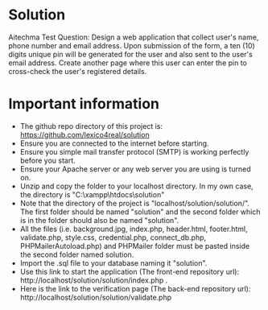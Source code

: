 # Solution
Aitechma Test Question: Design a web application that collect user's name, phone number and email address. Upon submission of the form, a ten (10) digits unique pin will be generated for the user and also sent to the user's email address. Create another page where this user can enter the pin to cross-check the user's registered details.

# Important information
-	The github repo directory of this project is: https://github.com/lexico4real/solution
-	Ensure you are connected to the internet before starting.
-	Ensure you simple mail transfer protocol (SMTP) is working perfectly before you start.
-	Ensure your Apache server or any web server you are using is turned on.
-	Unzip and copy the folder to your localhost directory. In my own case, the directory is "C:\xampp\htdocs\solution"
-	Note that the directory of the project is "localhost/solution/solution/". The first folder should be named "solution" and the second folder which is in the folder should also be named "solution".
-	All the files (i.e. background.jpg, index.php, header.html, footer.html, validate.php, style.css, credential.php, connect_db.php, PHPMailerAutoload.php) and PHPMailer folder must be pasted inside the second folder named solution.
-	Import the .sql file to your database naming it "solution".
-	Use this link to start the application (The front-end repository url): http://localhost/solution/solution/index.php .
-	Here is the link to the verification page (The back-end repository url): http://localhost/solution/solution/validate.php